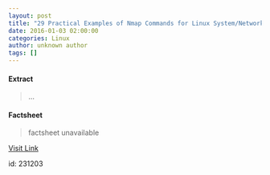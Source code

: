 ```yaml
---
layout: post
title: "29 Practical Examples of Nmap Commands for Linux System/Network Administrators"
date: 2016-01-03 02:00:00
categories: Linux
author: unknown author
tags: []
---
```



#### Extract
>...

#### Factsheet
>factsheet unavailable

[Visit Link](http://www.linuxtoday.com/infrastructure/29-practical-examples-of-nmap-commands-for-linux-systemnetwork-administrators-151230210220.html)

id:  231203


